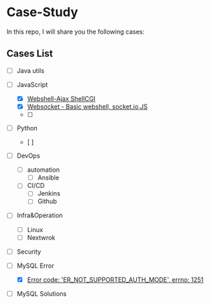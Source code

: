 # Case-Study
In this repo, I will share you the following cases:


## Cases List
- [ ] Java utils
- [ ] JavaScript
    - [x] [Webshell-Ajax ShellCGI](https://github.com/ericzc0423/Case-Study/tree/master/JS/AjaxShellCGI)
    - [x] [Websocket - Basic webshell, socket.io,JS](https://github.com/ericzc0423/Case-Study/tree/master/JS/websocket)
    - [ ] 
- [ ] Python
    - [ ] 
- [ ] DevOps
    - [ ] automation
      - [ ] Ansible
    - [ ] CI/CD
      - [ ] Jenkins
      - [ ] Github
- [ ] Infra&Operation
    -[ ] Linux
    -[ ] Nextwrok 
- [ ] Security
- [ ] MySQL  Error
    - [x] [Error code: 'ER_NOT_SUPPORTED_AUTH_MODE', errno: 1251](https://github.com/ericzc0423/Case-Study/blob/master/MySQL/Error/code:%20'ER_NOT_SUPPORTED_AUTH_MODE'%20errno:%201251.md)

- [ ] MySQL Solutions
    
